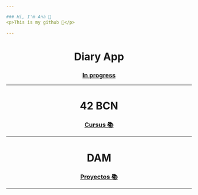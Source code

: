 ```yaml
---

### Hi, I'm Ana 👤
<p>This is my github 🚀</p>

---
```

<div  align="center">
	<h1>Diary App</h1>
	<h3><a href="https://github.com/Gokiina/DiaryApp/tree/main" target="_blank">In progress</a></h3>
</div>

---


<div  align="center">
	<h1>42 BCN</h1>
	<h3><a href="https://github.com/Gokiina/Cursus" target="_blank">Cursus 📚</a></h3>
	<!-- <h3><a href="https://github.com/Gokiina/Piscine" target="_blank">Piscine 🏊🏻‍♀️</a></h3> -->
</div>

---
<div  align="center">
	<h1>DAM</h1>
	<h3><a href="https://github.com/Gokiina/DAM_2023" target="_blank">Proyectos 📚</a></h3>
</div>

---

<!--
**Gokiina/Gokiina** is a ✨ _special_ ✨ repository because its `README.md` (this file) appears on your GitHub profile.

Here are some ideas to get you started:

- 🔭 I’m currently working on ...
- 🌱 I’m currently learning ...
- 👯 I’m looking to collaborate on ...
- 🤔 I’m looking for help with ...
- 💬 Ask me about ...
- 📫 How to reach me: ...
- 😄 Pronouns: ...
- ⚡ Fun fact: ...
-->

